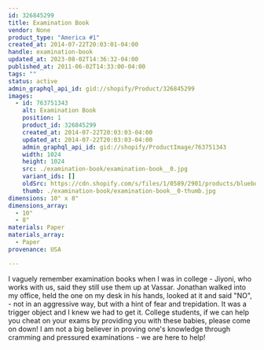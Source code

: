 ```yaml
---
id: 326845299
title: Examination Book
vendor: None
product_type: "America #1"
created_at: 2014-07-22T20:03:01-04:00
handle: examination-book
updated_at: 2023-08-02T14:36:32-04:00
published_at: 2011-06-02T14:33:00-04:00
tags: ""
status: active
admin_graphql_api_id: gid://shopify/Product/326845299
images:
  - id: 763751343
    alt: Examination Book
    position: 1
    product_id: 326845299
    created_at: 2014-07-22T20:03:03-04:00
    updated_at: 2014-07-22T20:03:03-04:00
    admin_graphql_api_id: gid://shopify/ProductImage/763751343
    width: 1024
    height: 1024
    src: ./examination-book/examination-book__0.jpg
    variant_ids: []
    oldSrc: https://cdn.shopify.com/s/files/1/0589/2901/products/bluebook_5734.jpeg?v=1406073783
    thumb: ./examination-book/examination-book__0-thumb.jpg
dimensions: 10" x 8"
dimensions_array:
  - 10"
  - 8"
materials: Paper
materials_array:
  - Paper
provenance: USA

---
```


I vaguely remember examination books when I was in college \- Jiyoni, who works with us, said they still use them up at Vassar. Jonathan walked into my office, held the one on my desk in his hands, looked at it and said "NO", \- not in an aggressive way, but with a hint of fear and trepidation. It was a trigger object and I knew we had to get it. College students, if we can help you cheat on your exams by providing you with these babies, please come on down! I am not a big believer in proving one's knowledge through cramming and pressured examinations \- we are here to help!